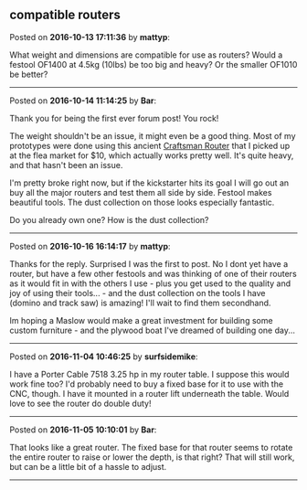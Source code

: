## compatible routers
Posted on **2016-10-13 17:11:36** by **mattyp**:

What weight and dimensions are compatible for use as routers? Would a festool OF1400 at 4.5kg (10lbs) be too big and heavy? Or the smaller OF1010 be better?

---

Posted on **2016-10-14 11:14:25** by **Bar**:

Thank you for being the first ever forum post! You rock!



The weight shouldn't be an issue, it might even be a good thing. Most of my prototypes were done using this ancient  [Craftsman Router](//muut.com/u/maslowcnc/s3/:maslowcnc:hga3:craftsmanrouter.jpg.jpg)  that I picked up at the flea market for $10, which actually works pretty well. It's quite heavy, and that hasn't been an issue.



I'm pretty broke right now, but if the kickstarter hits its goal I will go out an buy all the major routers and test them all side by side. Festool makes beautiful tools. The dust collection on those looks especially fantastic. 



Do you already own one? How is the dust collection?

---

Posted on **2016-10-16 16:14:17** by **mattyp**:

Thanks for the reply. Surprised I was the first to post. No I dont yet have a router, but have a few other festools and was thinking of one of their routers as it would fit in with the others I use - plus you get used to the quality and joy of using their tools... - and the dust collection on the tools I have (domino and track saw) is amazing! I'll wait to find them secondhand.

Im hoping a Maslow would make a great investment for building some custom furniture - and the plywood boat I've dreamed of building one day...

---

Posted on **2016-11-04 10:46:25** by **surfsidemike**:

I have a Porter Cable 7518 3.25 hp in my router table. I suppose this would work fine too? I'd probably need to buy a fixed base for it to use with the CNC, though. I have it mounted in a router lift underneath the table. Would love to see the router do double duty!

---

Posted on **2016-11-05 10:10:01** by **Bar**:

That looks like a great router. The fixed base for that router seems to rotate the entire router to raise or lower the depth, is that right? That will still  work, but can be a little bit of a hassle to adjust.

---

